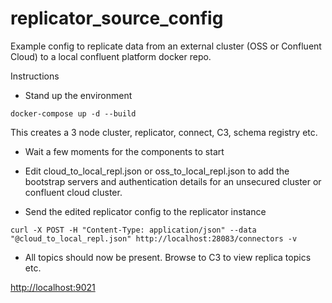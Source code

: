# replicator_source_config

Example config to replicate data from an external cluster (OSS or Confluent Cloud) to a local confluent platform docker repo.

Instructions

* Stand up the environment

```docker-compose up -d --build```

This creates a 3 node cluster, replicator, connect, C3, schema registry etc.

* Wait a few moments for the components to start

* Edit cloud_to_local_repl.json or oss_to_local_repl.json to add the bootstrap servers and authentication details for an unsecured cluster or confluent cloud cluster.

* Send the edited replicator config to the replicator instance

```curl -X POST -H "Content-Type: application/json" --data "@cloud_to_local_repl.json" http://localhost:28083/connectors -v```

* All topics should now be present.  Browse to C3 to view replica topics etc.

[http://localhost:9021](http://localhost:9021)
